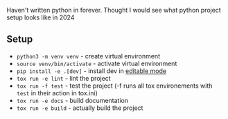 Haven't written python in forever. Thought I would see what python project setup looks like in 2024

## Setup
- `python3 -m venv venv` - create virtual environment 
- `source venv/bin/activate` - activate virtual environment
- `pip install -e .[dev]` - install dev in [editable mode](https://setuptools.pypa.io/en/latest/userguide/development_mode.html)
- `tox run -e lint` - lint the project
- `tox run -f test` - test the project (-f runs all tox environements with `test` in their action in tox.ini)
- `tox run -e docs` - build documentation
- `tox run -e build` - actually build the project



